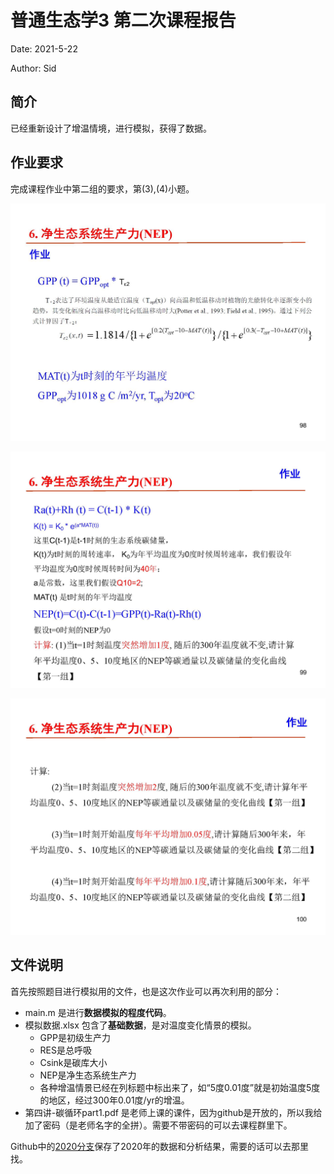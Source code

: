 # 普通生态学3 第二次课程报告

Date: 2021-5-22

Author: Sid

## 简介

已经重新设计了增温情境，进行模拟，获得了数据。

## 作业要求

完成课程作业中第二组的要求，第(3),(4)小题。

![](README.assets/第四讲-碳循环part1_页面_098.jpg)

![第四讲-碳循环part1_页面_099](README.assets/第四讲-碳循环part1_页面_099.jpg)

![第四讲-碳循环part1_页面_100](README.assets/第四讲-碳循环part1_页面_100.jpg)

## 文件说明

首先按照题目进行模拟用的文件，也是这次作业可以再次利用的部分：

* main.m 是进行**数据模拟的程度代码**。
* 模拟数据.xlsx 包含了**基础数据**，是对温度变化情景的模拟。
  * GPP是初级生产力
  * RES是总呼吸
  * Csink是碳库大小
  * NEP是净生态系统生产力
  * 各种增温情景已经在列标题中标出来了，如“5度0.01度”就是初始温度5度的地区，经过300年0.01度/yr的增温。
* 第四讲-碳循环part1.pdf 是老师上课的课件，因为github是开放的，所以我给加了密码（是老师名字的全拼）。需要不带密码的可以去课程群里下。

Github中的[2020分支](https://github.com/sidpku/HW_GeneralEcology/tree/2020)保存了2020年的数据和分析结果，需要的话可以去那里找。



